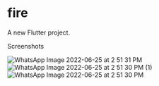 # fire

A new Flutter project.

Screenshots

![WhatsApp Image 2022-06-25 at 2 51 31 PM](https://user-images.githubusercontent.com/64334624/175768041-e0efbc6d-9d9a-401e-98b8-17f74ed8ec6c.jpeg=250*250)
![WhatsApp Image 2022-06-25 at 2 51 30 PM (1)](https://user-images.githubusercontent.com/64334624/175768048-348610af-fb62-47bd-b8f1-6d04723831ad.jpeg)
![WhatsApp Image 2022-06-25 at 2 51 30 PM](https://user-images.githubusercontent.com/64334624/175768052-935faddc-a5fd-4aad-be71-d000fb3d6ee9.jpeg)


